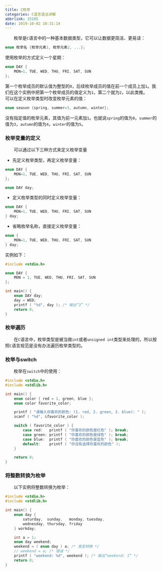 ```yaml
---
title: C枚举
categories: C语言语法详解
abbrlink: 33105
date: 2019-10-02 10:31:14
---
```

&emsp;&emsp;枚举是`C`语言中的一种基本数据类型，它可以让数据更简洁、更易读：<!--more-->

``` cpp
enum 枚举名 {枚举元素1, 枚举元素2, ...};
```

使用枚举的方式定义一个星期：

``` cpp
enum DAY {
    MON=1, TUE, WED, THU, FRI, SAT, SUN
};
```

第一个枚举成员的默认值为整型的`0`，后续枚举成员的值在前一个成员上加`1`。我们在这个实例中把第一个枚举成员的值定义为`1`，第二个就为`2`，以此类推。
&emsp;&emsp;可以在定义枚举类型时改变枚举元素的值：

``` cpp
enum season {spring, summer=3, autumn, winter};
```

没有指定值的枚举元素，其值为前一元素加`1`。也就说`spring`的值为`0`，`summer`的值为`3`，`autumn`的值为`4`，`winter`的值为`5`。

### 枚举变量的定义

&emsp;&emsp;可以通过以下三种方式来定义枚举变量

- 先定义枚举类型，再定义枚举变量：

``` cpp
enum DAY {
    MON=1, TUE, WED, THU, FRI, SAT, SUN
};

enum DAY day;
```

- 定义枚举类型的同时定义枚举变量：

``` cpp
enum DAY {
    MON=1, TUE, WED, THU, FRI, SAT, SUN
} day;
```

- 省略枚举名称，直接定义枚举变量：

``` cpp
enum {
    MON=1, TUE, WED, THU, FRI, SAT, SUN
} day;
```

实例如下：

``` cpp
#include <stdio.h>

enum DAY {
    MON = 1, TUE, WED, THU, FRI, SAT, SUN
};

int main() {
    enum DAY day;
    day = WED;
    printf ( "%d", day ); /* 输出“3” */
    return 0;
}
```

### 枚举遍历

&emsp;&emsp;在`C`语言中，枚举类型是被当做`int`或者`unsigned int`类型来处理的，所以按照`C`语言规范是没有办法遍历枚举类型的。

### 枚举与switch

&emsp;&emsp;枚举在`switch`中的使用：

``` cpp
#include <stdio.h>
#include <stdlib.h>

int main() {
    enum color { red = 1, green, blue };
    enum color favorite_color;

    printf ( "请输入你喜欢的颜色: (1. red, 2. green, 3. blue): " );
    scanf ( "%d", &favorite_color );

    switch ( favorite_color ) {
        case red:   printf ( "你喜欢的颜色是红色" ); break;
        case green: printf ( "你喜欢的颜色是绿色" ); break;
        case blue:  printf ( "你喜欢的颜色是蓝色" ); break;
        default:    printf ( "你没有选择你喜欢的颜色" );
    }

    return 0;
}
```

### 将整数转换为枚举

&emsp;&emsp;以下实例将整数转换为枚举：

``` cpp
#include <stdio.h>
#include <stdlib.h>

int main() {
    enum day {
        saturday,  sunday,   monday, tuesday,
        wednesday, thursday, friday
    } workday;

    int a = 1;
    enum day weekend;
    weekend = ( enum day ) a; /* 类型转换 */
    // weekend = a; /* 错误 */
    printf ( "weekend: %d", weekend ); /* 输出“weekend: 1” */
    return 0;
}
```